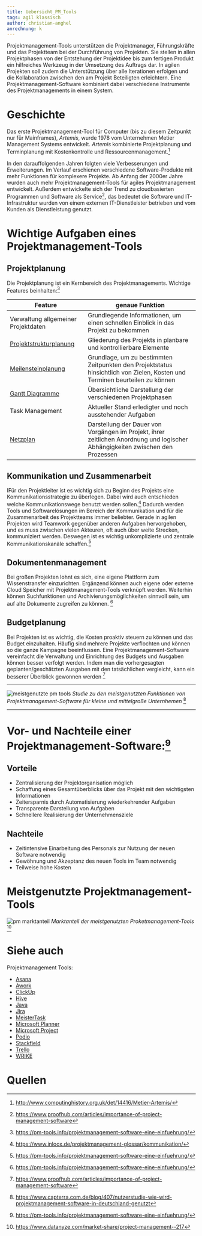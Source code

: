 ```yaml
---
title: Uebersicht_PM_Tools
tags: agil klassisch
author: christian-anghel
anrechnung: k
---
```

Projektmanagement-Tools unterstützen die Projektmanager, Führungskräfte und das Projektteam bei der Durchführung von Projekten. Sie stellen in allen Projektphasen von der Entstehung der Projektidee bis zum fertigen Produkt ein hilfreiches Werkzeug in der Umsetzung des Auftrags dar. In agilen Projekten soll zudem die Unterstützung über alle Iterationen erfolgen und die Kollaboration zwischen den am Projekt Beteiligten erleichtern. Eine Projektmanagement-Software kombiniert dabei verschiedene Instrumente des Projektmanagements in einem System.


# Geschichte

Das erste Projektmanagement-Tool für Computer (bis zu diesem Zeitpunkt nur für Mainframes), *Artemis*, wurde 1978 vom Unternehmen Metier Management Systems entwickelt. *Artemis* kombinierte Projektplanung und Terminplanung mit Kostenkontrolle und Ressourcenmanagement.[^1]

In den darauffolgenden Jahren folgten viele Verbesserungen und Erweiterungen. Im Verlauf erschienen verschiedene Software-Produkte mit mehr Funktionen für komplexere Projekte. Ab Anfang der 2000er Jahre wurden auch mehr Projektmanagement-Tools für agiles Projektmanagement entwickelt. Außerdem entwickelte sich der Trend zu cloudbasierten Programmen und Software als Service[^3], das bedeutet die Software und IT-Infrastruktur wurden von einem externen IT-Dienstleister betrieben und vom Kunden als Dienstleistung genutzt.


# Wichtige Aufgaben eines Projektmanagement-Tools

## Projektplanung

Die Projektplanung ist ein Kernbereich des Projektmanagements. Wichtige Features beinhalten:[^2]

| Feature  | genaue Funktion |
| ------------- | ------------- |
| Verwaltung allgemeiner Projektdaten  | Grundlegende Informationen, um einen schnellen Einblick in das Projekt zu bekommen |
| [Projektstrukturplanung](Projektstrukturplan.md)  | Gliederung des Projekts in planbare und kontrollierbare Elemente  |
| [Meilensteinplanung](Meilensteine.md)  | Grundlage, um zu bestimmten Zeitpunkten den Projektstatus hinsichtlich von Zielen, Kosten und Terminen beurteilen zu können  |
| [Gantt Diagramme](Gantt_Diagramme.md) | Übersichtliche Darstellung der verschiedenen Projektphasen |
| Task Management  | Aktueller Stand erledigter und noch ausstehender Aufgaben |
| [Netzplan](Netzplantechnik.md)  | Darstellung der Dauer von Vorgängen im Projekt, ihrer zeitlichen Anordnung und logischer Abhängigkeiten zwischen den Prozessen  |


## Kommunikation und Zusammenarbeit

IFür den Projektleiter ist es wichtig sich zu Beginn des Projekts eine Kommunikationsstrategie zu überlegen. Dabei wird auch entschieden welche Kommunikationswege benutzt werden sollen.[^6] Dadurch werden Tools und Softwarelösungen im Bereich der Kommunikation und für die Zusammenarbeit des Projektteams immer beliebter. Gerade in agilen Projekten wird Teamwork gegenüber anderen Aufgaben hervorgehoben, und es muss zwischen vielen Akteuren, oft auch über weite Strecken, kommuniziert werden. Deswegen ist es wichtig unkomplizierte und zentrale Kommunikationskanäle schaffen.[^2]

## Dokumentenmanagement

Bei großen Projekten lohnt es sich, eine eigene Plattform zum Wissenstransfer einzurichten. Ergänzend können auch eigene oder externe Cloud Speicher mit Projektmanagement-Tools verknüpft werden. Weiterhin können Suchfunktionen und Archivierungsmöglichkeiten sinnvoll sein, um auf alte Dokumente zugreifen zu können. [^2]

## Budgetplanung

Bei Projekten ist es wichtig, die Kosten proaktiv steuern zu können und das Budget einzuhalten. Häufig sind mehrere Projekte verflochten und können so die ganze Kampagne beeinflussen. Eine Projektmanagement-Software vereinfacht die Verwaltung und Einrichtung des Budgets und Ausgaben können besser verfolgt werden. Indem man die vorhergesagten geplanten/geschätzten Ausgaben mit den tatsächlichen vergleicht, kann ein besserer Überblick gewonnen werden  [^3]

___

![meistgenutzte pm tools](https://user-images.githubusercontent.com/92924821/147105911-29c06930-30f7-43dc-a28f-6611bcbd241a.png)
*Studie zu den meistgenutzten Funktionen von Projektmanagement-Software für kleine und mittelgroße Unternhemen* [^4]


___


# Vor- und Nachteile einer Projektmanagement-Software:[^2]

## Vorteile

* Zentralisierung der Projektorganisation möglich
* Schaffung eines Gesamtüberblicks über das Projekt mit den wichtigsten Informationen
* Zeitersparnis durch Automatisierung wiederkehrender Aufgaben
* Transparente Darstellung von Aufgaben
* Schnellere Realisierung der Unternehmensziele 


## Nachteile 

* Zeitintensive Einarbeitung des Personals zur Nutzung der neuen Software notwendig
* Gewöhnung und Akzeptanz des neuen Tools im Team notwendig
* Teilweise hohe Kosten


# Meistgenutzte Projektmanagement-Tools

![pm marktanteil](https://user-images.githubusercontent.com/92924821/143071468-eb38bca1-6769-4335-97f3-56e06656e459.png)
*Marktanteil der meistgenutzten Proketmanagement-Tools* [^5]



# Siehe auch
Projektmanagement Tools:
* [Asana](Asana_PM_Tools.md)
* [Awork](Awork_PM_Tool.md)
* [ClickUp](ClickUp_PM_Tool.md)
* [Hive](Hive_PM_Tool.md)
* [Java](Java_PM_Tool.md)
* [Jira](Jira_PM_Tool.md)
* [MeisterTask](MeisterTask_PM_Tool.md)
* [Microsoft Planner](Microsoft_Planner_PM_Tool.md)
* [Microsoft Project](Microsoft_Project_PM_Tool.md)
* [Podio](Podio_PM_Tool.md)
* [Stackfield](Stackfield_PM_Tool.md)
* [Trello](Trello_PM_Tool.md)
* [WRIKE](WRIKE_PM_Tool.md)

# Quellen

[^1]: http://www.computinghistory.org.uk/det/14416/Metier-Artemis/
[^2]: https://pm-tools.info/projektmanagement-software-eine-einfuehrung/
[^3]: https://www.proofhub.com/articles/importance-of-project-management-software
[^4]: https://www.capterra.com.de/blog/407/nutzerstudie-wie-wird-projektmanagement-software-in-deutschland-genutzt
[^5]: https://www.datanyze.com/market-share/project-management--217
[^6]: https://www.inloox.de/projektmanagement-glossar/kommunikation/


